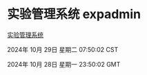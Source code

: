 # 实验管理系统 expadmin
[实验管理系统](http://219.139.197.74:56808/expadmin-782313d2-e1b1-4ea7-932e-3a55e6a1a4d0/)

2024年 10月 29日 星期二 07:50:02 CST

2024年 10月 28日 星期一 23:50:02 GMT
